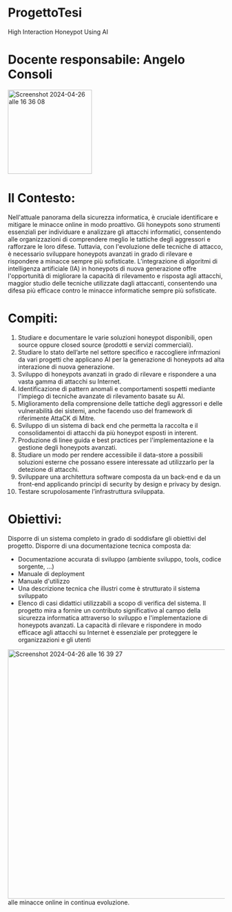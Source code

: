 # ProgettoTesi
High Interaction Honeypot Using AI

# Docente responsabile: Angelo Consoli

<img width="195" alt="Screenshot 2024-04-26 alle 16 36 08" src="https://github.com/mvan-98/ProgettoTesi/assets/94002498/12a49544-471e-4b72-b3ef-08141b0d9a59">

# Il Contesto:
Nell'attuale panorama della sicurezza informatica, è cruciale identificare e mitigare le minacce online in modo proattivo. Gli honeypots sono strumenti essenziali per individuare e analizzare gli attacchi informatici, consentendo alle organizzazioni di comprendere meglio le tattiche degli aggressori e rafforzare le loro difese. Tuttavia, con l'evoluzione delle tecniche di attacco, è necessario sviluppare honeypots avanzati in grado di rilevare e rispondere a minacce sempre più sofisticate.
L’integrazione di algoritmi di intelligenza artificiale (IA) in honeypots di nuova generazione offre l'opportunità di migliorare la capacità di rilevamento e risposta agli attacchi, maggior studio delle tecniche utilizzate dagli attaccanti, consentendo una difesa più efficace contro le minacce informatiche sempre più sofisticate.

# Compiti:
1. Studiare e documentare le varie soluzioni honeypot disponibili, open source oppure closed source (prodotti e servizi commerciali).
2. Studiare lo stato dell’arte nel settore specifico e raccogliere infrmazioni da vari progetti che applicano AI per la generazione di honeypots ad alta interazione di nuova generazione.
3. Sviluppo di honeypots avanzati in grado di rilevare e rispondere a una vasta gamma di attacchi su Internet.
4. Identificazione di pattern anomali e comportamenti sospetti mediante l'impiego di tecniche avanzate di rilevamento basate su AI.
5. Miglioramento della comprensione delle tattiche degli aggressori e delle vulnerabilità dei sistemi, anche facendo uso del framework di riferimente AttaCK di Mitre.
6. Sviluppo di un sistema di back end che permetta la raccolta e il consolidamentoi di attacchi da più honeypot esposti in interent.
7. Produzione di linee guida e best practices per l'implementazione e la gestione degli honeypots avanzati.
8. Studiare un modo per rendere accessibile il data-store a possibili soluzioni esterne che possano essere interessate ad utilizzarlo per la detezione di attacchi.
9. Sviluppare una architettura software composta da un back-end e da un front-end applicando principi di security by design e privacy by design.
10. Testare scrupolosamente l’infrastruttura sviluppata.
 
# Obiettivi:
Disporre di un sistema completo in grado di soddisfare gli obiettivi del progetto. Disporre di una documentazione tecnica composta da:
- Documentazione accurata di sviluppo (ambiente sviluppo, tools, codice sorgente, ...)
- Manuale di deployment
- Manuale d'utilizzo
- Una descrizione tecnica che illustri come è strutturato il sistema sviluppato
- Elenco di casi didattici utilizzabili a scopo di verifica del sistema.
Il progetto mira a fornire un contributo significativo al campo della sicurezza informatica attraverso lo sviluppo e l'implementazione di honeypots avanzati. La capacità di rilevare e rispondere in modo efficace agli attacchi su Internet è essenziale per proteggere le organizzazioni e gli utenti

<img width="578" alt="Screenshot 2024-04-26 alle 16 39 27" src="https://github.com/mvan-98/ProgettoTesi/assets/94002498/f8547578-8747-4803-a87d-3211074b2e12">
alle minacce online in continua evoluzione.


